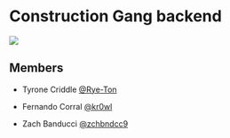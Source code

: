 # Construction Gang backend
![](http://media0.giphy.com/media/ZTans30ONaaIM/giphy.gif)
## Members

- Tyrone Criddle [@Rye-Ton](http://github.com/Rye-Ton)

- Fernando Corral [@kr0wl](http://github.com/kr0wl)

- Zach Banducci [@zchbndcc9](http://github.com/zchbndcc9)


